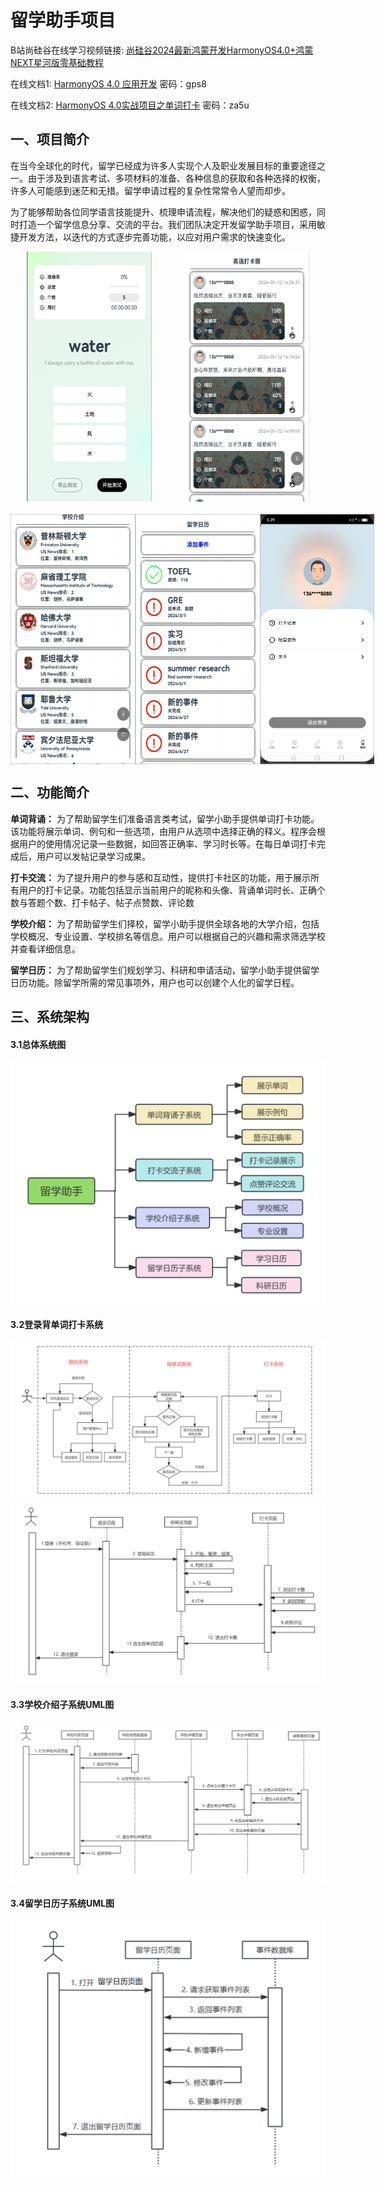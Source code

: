 
# 留学助手项目

B站尚硅谷在线学习视频链接: [尚硅谷2024最新鸿蒙开发HarmonyOS4.0+鸿蒙NEXT星河版零基础教程](https://www.bilibili.com/video/BV1Ti4y1s79B?p=1&vd_source=0aba82a4002c00e3a072b82df5f53868)

在线文档1: [HarmonyOS 4.0 应用开发](https://www.yuque.com/danny-sroga/gaguqh/qg2n2d5o04iu1gsm?singleDoc#vCJBv  ) 
密码：gps8

在线文档2: [HarmonyOS 4.0实战项目之单词打卡](https://www.yuque.com/danny-sroga/gaguqh/eocenh0ig73g9ymq?singleDoc#O56iD) 
密码：za5u

## 一、项目简介
在当今全球化的时代，留学已经成为许多人实现个人及职业发展目标的重要途径之一。由于涉及到语言考试、多项材料的准备、各种信息的获取和各种选择的权衡，许多人可能感到迷茫和无措。留学申请过程的复杂性常常令人望而却步。

为了能够帮助各位同学语言技能提升、梳理申请流程，解决他们的疑惑和困惑，同时打造一个留学信息分享、交流的平台。我们团队决定开发留学助手项目，采用敏捷开发方法，以迭代的方式逐步完善功能，以应对用户需求的快速变化。


<!-- 第一行图片 -->
<div style="display: flex; justify-content: space-around;">
    <img src="img/pic1.png" width="200" height="400">
    <img src="img/pic7.png" width="200" height="400">
</div>

<!-- 添加一个空行 -->
<div style="height: 20px;"></div> <!-- 可调整间距 -->

<!-- 第二行图片 -->
<div style="display: flex; justify-content: space-around;">
    <img src="img/pic8(1).png" width="200" height="400">
    <img src="img/pic9(1).png" width="200" height="400">
    <img src="img/pic10.png" width="200" height="400">
</div>


## 二、功能简介

**单词背诵：** 为了帮助留学生们准备语言类考试，留学小助手提供单词打卡功能。该功能将展示单词、例句和一些选项，由用户从选项中选择正确的释义。程序会根据用户的使用情况记录一些数据，如回答正确率、学习时长等。在每日单词打卡完成后，用户可以发帖记录学习成果。

**打卡交流：** 为了提升用户的参与感和互动性，提供打卡社区的功能，用于展示所有用户的打卡记录。功能包括显示当前用户的昵称和头像、背诵单词时长、正确个数与答题个数、打卡帖子、帖子点赞数、评论数

**学校介绍：** 为了帮助留学生们择校，留学小助手提供全球各地的大学介绍，包括学校概况、专业设置、学校排名等信息。用户可以根据自己的兴趣和需求筛选学校并查看详细信息。

**留学日历：** 为了帮助留学生们规划学习、科研和申请活动，留学小助手提供留学日历功能。除留学所需的常见事项外，用户也可以创建个人化的留学日程。

## 三、系统架构
#### 3.1总体系统图
![img_9.png](img/img_9.png)

#### 3.2登录背单词打卡系统
![img_9.png](img/img_11.png)
![img_9.png](img/img_12.png)

#### 3.3学校介绍子系统UML图
![img_9.png](img/img_13.png)

#### 3.4留学日历子系统UML图
![img_9.png](img/img_14.png)
